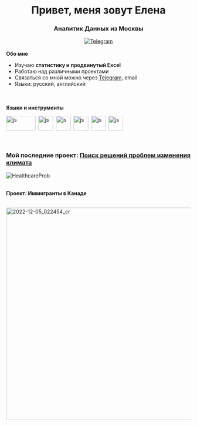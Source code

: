 <div id="header" align="center">
	<h1>Привет, меня зовут Елена</h1>
	<h3>Аналитик Данных из Москвы</h3>
</div>

<div id="socials" align="center">
  <a href="https://t.me/Tigassi">
	  <img src="https://img.shields.io/badge/Telegram-blue?style=for-the-badge&logo=telegram&logoColor=white"       alt="Telegram"/>
  </a></div>

 
<div id="aboutme" 
 
<br>**Обо мне**
-  Изучаю **статистику и продвинутый Excel**
-  Работаю над различными проектами
-  Связаться со мной можно через [Telegram](https://t.me/tigassi), email
-  Языки: русский, английский

</div>
<br> 

<div id="skills" 
     
<br>**Языки и инструменты**

<img src="https://upload.wikimedia.org/wikipedia/commons/8/87/Sql_data_base_with_logo.png" title="js" width="80" height="40"/>&nbsp; 
<img src="https://cdn.jsdelivr.net/gh/devicons/devicon/icons/python/python-original.svg" title="js" width="40" height="40"/>&nbsp;
<img src="https://findicons.com/files/icons/2795/office_2013_hd/2000/excel.png" title="js" width="40" height="40"/>&nbsp;
<img src="https://cdn.worldvectorlogo.com/logos/tableau-software.svg" title="js" width="40" height="40"/>&nbsp;
<img src="https://cdn.jsdelivr.net/gh/devicons/devicon/icons/git/git-original.svg" title="js" width="40" height="40"/>&nbsp;
<img src="https://cdn.jsdelivr.net/gh/devicons/devicon/icons/jupyter/jupyter-original.svg" title="js" width="40" height="40"/>&nbsp;

<!--- <img src="https://cdn.jsdelivr.net/gh/devicons/devicon/icons/sqlite/sqlite-original-wordmark.svg" title="js" width="40" height="40"/>&nbsp; --->

</div>

<div id="aboutme" 
 
<br><h3><b>Мой последние проект: [Поиск решений проблем изменения климата](https://github.com/Tiga4ka/ClimateSolutions#readme/) </b></h3>
![HealthcareProb](https://user-images.githubusercontent.com/79177126/212710154-13bfbb6e-4472-488c-9580-26d7b0848d86.png)



</div>

<br>

<div id="viz" 
<br><b>Проект: Иммигранты в Канаде</b>

<br><img width="578" alt="2022-12-05_022454_cr" src="https://user-images.githubusercontent.com/79177126/210349200-19b539b3-693b-478b-8ab8-9575bd9c9e98.png">
</div>

